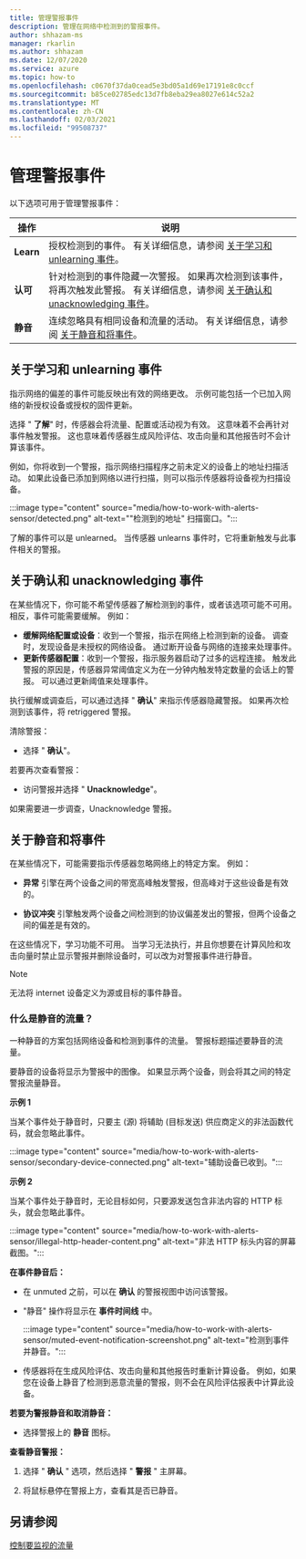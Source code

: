 ```yaml
---
title: 管理警报事件
description: 管理在网络中检测到的警报事件。
author: shhazam-ms
manager: rkarlin
ms.author: shhazam
ms.date: 12/07/2020
ms.service: azure
ms.topic: how-to
ms.openlocfilehash: c0670f37da0cead5e3bd05a1d69e17191e8c0ccf
ms.sourcegitcommit: b85ce02785edc13d7fb8eba29ea8027e614c52a2
ms.translationtype: MT
ms.contentlocale: zh-CN
ms.lasthandoff: 02/03/2021
ms.locfileid: "99508737"
---
```

# <a name="manage-alert-events"></a>管理警报事件

以下选项可用于管理警报事件：

 | 操作 | 说明 |
 |--|--|
 | **Learn** | 授权检测到的事件。 有关详细信息，请参阅 [关于学习和 unlearning 事件](#about-learning-and-unlearning-events)。 |
 | **认可** | 针对检测到的事件隐藏一次警报。 如果再次检测到该事件，将再次触发此警报。 有关详细信息，请参阅 [关于确认和 unacknowledging 事件](#about-acknowledging-and-unacknowledging-events)。 |
 | **静音** | 连续忽略具有相同设备和流量的活动。 有关详细信息，请参阅 [关于静音和将事件](#about-muting-and-unmuting-events)。 |

## <a name="about-learning-and-unlearning-events"></a>关于学习和 unlearning 事件

指示网络的偏差的事件可能反映出有效的网络更改。 示例可能包括一个已加入网络的新授权设备或授权的固件更新。

选择 " **了解**" 时，传感器会将流量、配置或活动视为有效。 这意味着不会再针对事件触发警报。 这也意味着传感器生成风险评估、攻击向量和其他报告时不会计算该事件。

例如，你将收到一个警报，指示网络扫描程序之前未定义的设备上的地址扫描活动。 如果此设备已添加到网络以进行扫描，则可以指示传感器将设备视为扫描设备。

:::image type="content" source="media/how-to-work-with-alerts-sensor/detected.png" alt-text="&quot;检测到的地址&quot; 扫描窗口。":::

了解的事件可以是 unlearned。 当传感器 unlearns 事件时，它将重新触发与此事件相关的警报。

## <a name="about-acknowledging-and-unacknowledging-events"></a>关于确认和 unacknowledging 事件

在某些情况下，你可能不希望传感器了解检测到的事件，或者该选项可能不可用。 相反，事件可能需要缓解。 例如：

- **缓解网络配置或设备**：收到一个警报，指示在网络上检测到新的设备。 调查时，发现设备是未授权的网络设备。 通过断开设备与网络的连接来处理事件。
- **更新传感器配置**：收到一个警报，指示服务器启动了过多的远程连接。 触发此警报的原因是，传感器异常阈值定义为在一分钟内触发特定数量的会话上的警报。 可以通过更新阈值来处理事件。

执行缓解或调查后，可以通过选择 " **确认**" 来指示传感器隐藏警报。 如果再次检测到该事件，将 retriggered 警报。

清除警报：

  - 选择 " **确认**"。

若要再次查看警报：

  - 访问警报并选择 " **Unacknowledge**"。

如果需要进一步调查，Unacknowledge 警报。

## <a name="about-muting-and-unmuting-events"></a>关于静音和将事件

在某些情况下，可能需要指示传感器忽略网络上的特定方案。 例如：

  - **异常** 引擎在两个设备之间的带宽高峰触发警报，但高峰对于这些设备是有效的。

  - **协议冲突** 引擎触发两个设备之间检测到的协议偏差发出的警报，但两个设备之间的偏差是有效的。

在这些情况下，学习功能不可用。 当学习无法执行，并且你想要在计算风险和攻击向量时禁止显示警报并删除设备时，可以改为对警报事件进行静音。

> [!NOTE] 
> 无法将 internet 设备定义为源或目标的事件静音。

### <a name="what-traffic-is-muted"></a>什么是静音的流量？

一种静音的方案包括网络设备和检测到事件的流量。 警报标题描述要静音的流量。

要静音的设备将显示为警报中的图像。 如果显示两个设备，则会将其之间的特定警报流量静音。

**示例 1**

当某个事件处于静音时，只要主 (源) 将辅助 (目标发送) 供应商定义的非法函数代码，就会忽略此事件。

:::image type="content" source="media/how-to-work-with-alerts-sensor/secondary-device-connected.png" alt-text="辅助设备已收到。":::

**示例 2**

当某个事件处于静音时，无论目标如何，只要源发送包含非法内容的 HTTP 标头，就会忽略此事件。

:::image type="content" source="media/how-to-work-with-alerts-sensor/illegal-http-header-content.png" alt-text="非法 HTTP 标头内容的屏幕截图。":::

**在事件静音后：**

- 在 unmuted 之前，可以在 **确认** 的警报视图中访问该警报。

- "静音" 操作将显示在 **事件时间线** 中。

  :::image type="content" source="media/how-to-work-with-alerts-sensor/muted-event-notification-screenshot.png" alt-text="检测到事件并静音。":::

- 传感器将在生成风险评估、攻击向量和其他报告时重新计算设备。 例如，如果您在设备上静音了检测到恶意流量的警报，则不会在风险评估报表中计算此设备。

**若要为警报静音和取消静音：**

- 选择警报上的 **静音** 图标。

**查看静音警报：**

1. 选择 " **确认** " 选项，然后选择 " **警报** " 主屏幕。

2. 将鼠标悬停在警报上方，查看其是否已静音。  

## <a name="see-also"></a>另请参阅

[控制要监视的流量](how-to-control-what-traffic-is-monitored.md)
